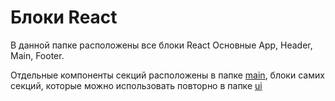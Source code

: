 # Блоки React

В данной папке расположены все блоки React
Основные App, Header, Main, Footer.

Отдельные компоненты секций расположены в папке [main](https://github.com/tanasov49/healthy_food/tree/main/src/components/blocks), блоки самих секций, которые можно использовать повторно в папке [ui](https://github.com/tanasov49/healthy_food/tree/main/src/components/ui)